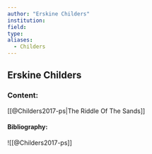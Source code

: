 ```yaml
---
author: "Erskine Childers"
institution:
field:
type:
aliases:
  - Childers
---
```


## Erskine Childers

### Content:
[[@Childers2017-ps|The Riddle Of The Sands]]

#### Bibliography:

![[@Childers2017-ps]]